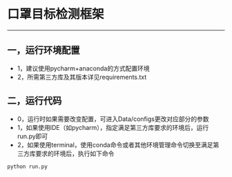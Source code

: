 # 口罩目标检测框架
<hr/>

## 一，运行环境配置
- 1，建议使用pycharm+anaconda的方式配置环境
- 2，所需第三方库及其版本详见requirements.txt

## 二，运行代码
- 0，运行时如果需要改变配置，可进入Data/configs更改对应部分的参数
- 1，如果使用IDE（如pycharm），指定满足第三方库要求的环境后，运行run.py即可
- 2，如果使用terminal，使用conda命令或者其他环境管理命令切换至满足第三方库要求的环境后，执行如下命令
```shell
python run.py
```
